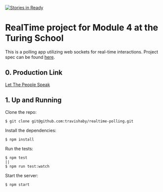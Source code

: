 [![Stories in Ready](https://badge.waffle.io/travishaby/realtime-polling.png?label=ready&title=Ready)](https://waffle.io/travishaby/realtime-polling)
# RealTime project for Module 4 at the Turing School

This is a polling app utilizing web sockets for real-time interactions. Project spec can be found [here](https://github.com/turingschool/curriculum/blob/master/source/projects/real_time.markdown).

## 0. Production Link

[Let The People Speak](http://let-the-people-speak.herokuapp.com)

## 1. Up and Running

Clone the repo:

```
$ git clone git@github.com:travishaby/realtime-polling.git
```

Install the dependencies:

```
$ npm install
```

Run the tests:

```
$ npm test
||
$ npm run test:watch
```

Start the server:

```
$ npm start
```

